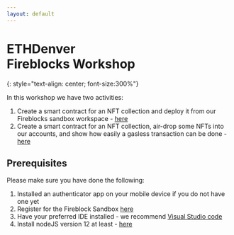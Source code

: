 ```yaml
---
layout: default
---
```


# ETHDenver<br>Fireblocks Workshop
{: style="text-align: center; font-size:300%"}

In this workshop we have two activities:
1. Create a smart contract for an NFT collection and deploy it from our Fireblocks sandbox workspace - [here](./creating-an-nft-on-fireblocks)
2. Create a smart contract for an NFT collection, air-drop some NFTs into our accounts, and show how easily a gasless transaction can be done - [here](./creating-a-gasless-nft-marketplace)

## Prerequisites 

Please make sure you have done the following:
1. Installed an authenticator app on your mobile device if you do not have one yet
2. Register for the Fireblock Sandbox [here](https://info.fireblocks.com/ethdenver-sandbox)
3. Have your preferred IDE installed - we recommend [Visual Studio code](https://code.visualstudio.com/)
4. Install nodeJS version 12 at least - [here](https://nodejs.org/en/download/)


